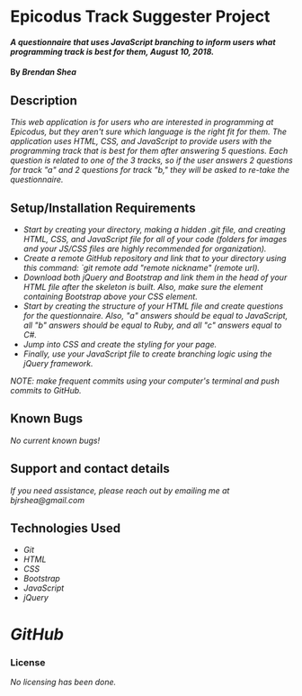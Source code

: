 # Epicodus Track Suggester Project

#### _A questionnaire that uses JavaScript branching to inform users what programming track is best for them, August 10, 2018._

#### By _**Brendan Shea**_

## Description

_This web application is for users who are interested in programming at Epicodus, but they aren't sure which language is the right fit for them. The application uses HTML, CSS, and JavaScript to provide users with the programming track that is best for them after answering 5 questions. Each question is related to one of the 3 tracks, so if the user answers 2 questions for track "a" and 2 questions for track "b," they will be asked to re-take the questionnaire._

## Setup/Installation Requirements

* _Start by creating your directory, making a hidden .git file, and creating HTML, CSS, and JavaScript file for all of your code (folders for images and your JS/CSS files are highly recommended for organization)._
* _Create a remote GitHub repository and link that to your directory using this command: `git remote add "remote nickname" (remote url)._
* _Download both jQuery and Bootstrap and link them in the head of your HTML file after the skeleton is built. Also, *make sure* the element containing Bootstrap *above* your CSS element._
* _Start by creating the structure of your HTML file and create questions for the questionnaire. Also, "a" answers should be equal to JavaScript, all "b" answers should be equal to Ruby, and all "c" answers equal to C#._
* _Jump into CSS and create the styling for your page._
* _Finally, use your JavaScript file to create branching logic using the jQuery framework._

_NOTE: make frequent commits using your computer's terminal and push commits to GitHub._

## Known Bugs

_No current known bugs!_

## Support and contact details

_If you need assistance, please reach out by emailing me at bjrshea@gmail.com_

## Technologies Used

* _Git_
* _HTML_
* _CSS_
* _Bootstrap_
* _JavaScript_
* _jQuery_
# _GitHub_

### License

_No licensing has been done._
